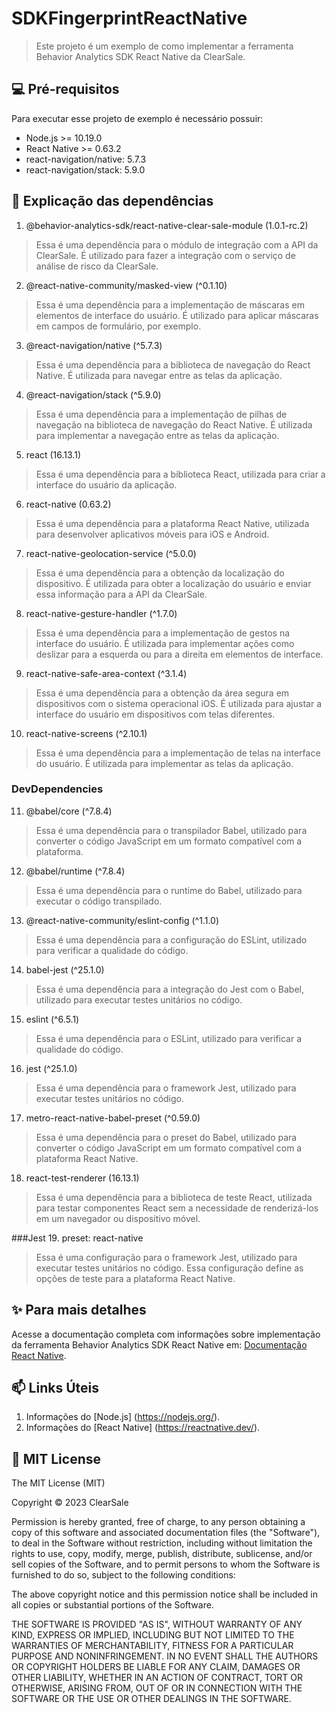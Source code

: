 # SDKFingerprintReactNative

> Este projeto é um exemplo de como implementar a ferramenta Behavior Analytics SDK React Native da ClearSale.

## 💻 Pré-requisitos
Para executar esse projeto de exemplo é necessário possuir:
- Node.js >= 10.19.0
- React Native >= 0.63.2
- react-navigation/native: 5.7.3
- react-navigation/stack: 5.9.0

## 🤔 Explicação das dependências
1. @behavior-analytics-sdk/react-native-clear-sale-module (1.0.1-rc.2)
> Essa é uma dependência para o módulo de integração com a API da ClearSale. É utilizado para fazer a integração com o serviço de análise de risco da ClearSale.

2. @react-native-community/masked-view (^0.1.10)
> Essa é uma dependência para a implementação de máscaras em elementos de interface do usuário. É utilizado para aplicar máscaras em campos de formulário, por exemplo.

3. @react-navigation/native (^5.7.3)
> Essa é uma dependência para a biblioteca de navegação do React Native. É utilizada para navegar entre as telas da aplicação.

4. @react-navigation/stack (^5.9.0)
> Essa é uma dependência para a implementação de pilhas de navegação na biblioteca de navegação do React Native. É utilizada para implementar a navegação entre as telas da aplicação.

5. react (16.13.1)
> Essa é uma dependência para a biblioteca React, utilizada para criar a interface do usuário da aplicação.

6. react-native (0.63.2)
> Essa é uma dependência para a plataforma React Native, utilizada para desenvolver aplicativos móveis para iOS e Android.

7. react-native-geolocation-service (^5.0.0)
> Essa é uma dependência para a obtenção da localização do dispositivo. É utilizada para obter a localização do usuário e enviar essa informação para a API da ClearSale.

8. react-native-gesture-handler (^1.7.0)
> Essa é uma dependência para a implementação de gestos na interface do usuário. É utilizada para implementar ações como deslizar para a esquerda ou para a direita em elementos de interface.

9. react-native-safe-area-context (^3.1.4)
> Essa é uma dependência para a obtenção da área segura em dispositivos com o sistema operacional iOS. É utilizada para ajustar a interface do usuário em dispositivos com telas diferentes.

10. react-native-screens (^2.10.1)
> Essa é uma dependência para a implementação de telas na interface do usuário. É utilizada para implementar as telas da aplicação.

### DevDependencies
11. @babel/core (^7.8.4)
> Essa é uma dependência para o transpilador Babel, utilizado para converter o código JavaScript em um formato compatível com a plataforma.

12. @babel/runtime (^7.8.4)
> Essa é uma dependência para o runtime do Babel, utilizado para executar o código transpilado.

13. @react-native-community/eslint-config (^1.1.0)
> Essa é uma dependência para a configuração do ESLint, utilizado para verificar a qualidade do código.

14. babel-jest (^25.1.0)
> Essa é uma dependência para a integração do Jest com o Babel, utilizado para executar testes unitários no código.

15. eslint (^6.5.1)
> Essa é uma dependência para o ESLint, utilizado para verificar a qualidade do código.

16. jest (^25.1.0)
> Essa é uma dependência para o framework Jest, utilizado para executar testes unitários no código.

17. metro-react-native-babel-preset (^0.59.0)
> Essa é uma dependência para o preset do Babel, utilizado para converter o código JavaScript em um formato compatível com a plataforma React Native.

18. react-test-renderer (16.13.1)
> Essa é uma dependência para a biblioteca de teste React, utilizada para testar componentes React sem a necessidade de renderizá-los em um navegador ou dispositivo móvel.

###Jest
19. preset: react-native
> Essa é uma configuração para o framework Jest, utilizado para executar testes unitários no código. Essa configuração define as opções de teste para a plataforma React Native.

## ✨ Para mais detalhes
Acesse a documentação completa com informações sobre implementação da ferramenta Behavior Analytics SDK React Native em: 
[Documentação React Native](https://api.clearsale.com.br/docs/behavior-analytics/sdk/react-native/latest).

## 📫 Links Úteis
1. Informações do [Node.js] (https://nodejs.org/).
2. Informações do [React Native] (https://reactnative.dev/).

## 📝 MIT License

The MIT License (MIT)

Copyright ©  2023 ClearSale

Permission is hereby granted, free of charge, to any person obtaining a copy
of this software and associated documentation files (the "Software"), to deal
in the Software without restriction, including without limitation the rights
to use, copy, modify, merge, publish, distribute, sublicense, and/or sell
copies of the Software, and to permit persons to whom the Software is
furnished to do so, subject to the following conditions:

The above copyright notice and this permission notice shall be included in all
copies or substantial portions of the Software.

THE SOFTWARE IS PROVIDED "AS IS", WITHOUT WARRANTY OF ANY KIND, EXPRESS OR
IMPLIED, INCLUDING BUT NOT LIMITED TO THE WARRANTIES OF MERCHANTABILITY,
FITNESS FOR A PARTICULAR PURPOSE AND NONINFRINGEMENT. IN NO EVENT SHALL THE
AUTHORS OR COPYRIGHT HOLDERS BE LIABLE FOR ANY CLAIM, DAMAGES OR OTHER
LIABILITY, WHETHER IN AN ACTION OF CONTRACT, TORT OR OTHERWISE, ARISING FROM,
OUT OF OR IN CONNECTION WITH THE SOFTWARE OR THE USE OR OTHER DEALINGS IN THE
SOFTWARE.
